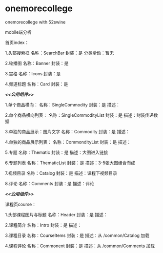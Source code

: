 # onemorecollege
onemorecollege with 52swine

mobile端分析

首页index：

1.头部搜索框
         名称：SearchBar
         封装：是
分类滑动：暂无



2.轮播图
         名称：Banner
         封装：是

3.宫格
         名称：Icons
         封装：是

4.频道标题
         名称：Card
         封装：是






*******<<公用组件>>*******

1.单个商品横向：
         名称：SingleCommodity
         封装：是
         描述：

2.单个商品横向列表：
         名称：SingleCommodityList
         封装：是
         描述：封装传递数据
		 
 3.单独的商品展示：图片文字
		  名称：Commodity
		  封装：是
		  描述：
 
 4.单独的商品展示列表：
		  名称：CommondityList
		  封装：是
		  描述：
		  
 5.专题
		 名称：Thematic
		 封装：是
		 描述：大图进入链接


 6.专题列表
		名称：ThematicList
		封装：是
		描述：3-5张大图组合而成
		
 7.视频目录
         名称：Catalog
         封装：是
         描述：课程下视频目录

 8.评论
         名称：Comments
         封装：是
         描述：评论

*******<<公用组件>>*******








课程页course：



1.头部课程图片与标题
         名称：Header
         封装：是
         描述：


2.课程简介
         名称：Intro
         封装：是
         描述：
		  
3.课程目录
         名称：CourseItems
         封装：是
         描述：从 /common/Catalog 加载
		 
4.课程评论
         名称：Commonent
         封装：是
         描述：从 /common/Comments 加载
		 